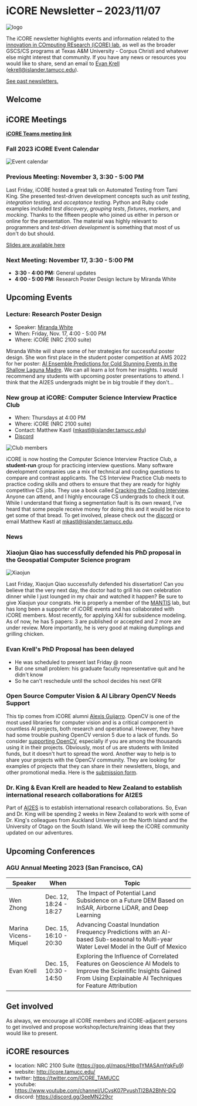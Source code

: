 # iCORE Newsletter – 2023/11/07

![logo](../img/logo_plain_sm.jpg)

The iCORE newsletter highlights events and information related to the [innovation in COmputing REsearch (iCORE) lab](https://icore.tamucc.edu/),
as well as the broader GSCS/CS programs at Texas A&M University - Corpus Christi and whatever else might interest that community.
If you have any news or resources you would like to share, send an email to [Evan Krell](https://scholar.google.com/citations?user=jLuwYGAAAAAJ&hl=en) (ekrell@islander.tamucc.edu).

[See past newsletters.](https://github.com/ekrell/icore_website/tree/main/news)

## Welcome

## iCORE Meetings

**[iCORE Teams meeting link](https://teams.microsoft.com/l/meetup-join/19%3Ameeting_MDdlZDBiMTgtYzVjNS00YjhhLWE5OTctY2Y5YzMyYTljNzU5%40thread.v2/0?context=%7B%22Tid%22%3A%2234cbfaf1-67a6-4781-a9ca-514eb2550b66%22%2C%22Oid%22%3A%22994c008b-0707-4f3c-8ac0-73b65e733430%22%2C%22MessageId%22%3A%220%22%7D)**

### Fall 2023 iCORE Event Calendar

![Event calendar](../img/icore_events_fall2023.png)

### Previous Meeting: November 3, 3:30 - 5:00 PM

Last Friday, iCORE hosted a great talk on Automated Testing from Tami King. She presented test-driven development concepts such as _unit testing_, _integration testing_, and _acceptance testing_. Python and Ruby code examples included _test discovery_, _grouping tests_, _fixtures_, _markers_, and _mocking_. Thanks to the fifteen people who joined us either in person or online for the presentation. The material was highly relevant to programmers and _test-driven development_ is something that most of us don't do but should. 

[Slides are available here](https://drive.google.com/file/d/1XaX8FhCpplxWEFqtUcEBj6UJ7o3FXvPN/view?usp=sharing)

### Next Meeting: November 17, 3:30 - 5:00 PM

- **3:30 - 4:00 PM:** General updates
- **4:00 - 5:00 PM:** Research Poster Design lecture by Miranda White

## Upcoming Events

### Lecture: Research Poster Design

- Speaker: [Miranda White](https://www.linkedin.com/in/miranda-white-859b2414a/) 
- When: Friday, Nov. 17, 4:00 - 5:00 PM
- Where: iCORE (NRC 2100 suite)

Miranda White will share some of her strategies for successful poster design. She won first place in the student poster competition at AMS 2022 for her poster: [AI Ensemble Predictions for Cold Stunning Events in the Shallow Laguna Madre](https://ams.confex.com/ams/103ANNUAL/meetingapp.cgi/Paper/418860). We can all learn a lot from her insights. I would recommend any students with upcoming poster presentations to attend. I think that the AI2ES undergrads might be in big trouble if they don't...

### New group at iCORE: Computer Science Interview Practice Club

- When: Thursdays at 4:00 PM
- Where: iCORE (NRC 2100 suite)
- Contact: Matthew Kastl (mkastl@islander.tamucc.edu)
- [Discord](https://discord.gg/ThpnUPZAcf)

![Club members](../img/ccipc.jpg)

iCORE is now hosting the Computer Science Interview Practice Club, a **student-run** group for practicing interview questions. Many software development companies use a mix of technical and coding questions to compare and contrast applicants. The CS Interview Practice Club meets to practice coding skills and others to ensure that they are ready for highly competitive CS jobs. They use a book called [Cracking the Coding Interview](https://www.crackingthecodinginterview.com/). Anyone can attend, and I highly encourage CS undergrads to check it out. While I understand that fixing a segmentation fault is its own reward, I've heard that some people receive money for doing this and it would be nice to get some of that bread. To get involved, please check out the [discord](https://discord.gg/ThpnUPZAcf) or email Matthew Kastl at mkastl@islander.tamucc.edu. 

### News

### Xiaojun Qiao has successfully defended his PhD proposal in the Geospatial Computer Science program

![Xiaojun](../img/xiaojun.png)

Last Friday, Xiaojun Qiao successfully defended his dissertation! Can you believe that the very next day, the doctor had to grill his own celebration dinner while I just lounged in my chair and watched it happen? Be sure to give Xiaojun your congrats. He is properly a member of the [MANTIS](https://mantisresearch.org/) lab, but has long been a supporter of iCORE events and has collaborated with iCORE members. Most recently, for applying XAI for subsidence modeling. As of now, he has 5 papers: 3 are published or accepted and 2 more are under review. More importantly, he is very good at making dumplings and grilling chicken. 

### Evan Krell's PhD Proposal has been delayed

- He was scheduled to present last Friday @ noon
- But one small problem: his graduate faculty representative quit and he didn't know
- So he can't reschedule until the school decides his next GFR

### Open Source Computer Vision & AI Library OpenCV Needs Support 

This tip comes from iCORE alumni [Alexis Guijarro](https://toton.dev/). OpenCV is one of the most used libraries for computer vision and is a critical component in countless AI projects, both research and operational. However, they have had some trouble pushing OpenCV version 5 due to a lack of funds. So consider [supporting OpenCV](https://www.indiegogo.com/projects/opencv-5-support-non-profit-open-source-cv-ai#/), especially if you are among the thousands using it in their projects. Obviously, most of us are students with limited funds, but it doesn't hurt to spread the word. Another way to help is to share your projects with the OpenCV community. They are looking for examples of projects that they can share in their newsletters, blogs, and other promotional media. Here is the [submission form](https://form.jotform.com/233105358823151). 

### Dr. King & Evan Krell are headed to New Zealand to establish international research collaborations for AI2ES

Part of [AI2ES](https://www.ai2es.org/) is to establish international research collaborations. So, Evan and Dr. King will be spending 2 weeks in New Zealand to work with some of Dr. King's colleagues from Auckland University on the North Island and the University of Otago on the South Island. We will keep the iCORE community updated on our adventures. 

## Upcoming Conferences

### AGU Annual Meeting 2023 (San Francisco, CA)

| **Speaker** | **When**               | **Topic**                                                                                                                                                                     | 
|-------------|------------------------|-------------------------------------------------------------------------------------------------------------------------------------------------------------------------------|
| Wen Zhong   | Dec. 12, 18:24 - 18:27 | The Impact of Potential Land Subsidence on a Future DEM Based on InSAR, Airborne LiDAR, and Deep Learning                                                                     | 
| Marina Vicens-Miquel | Dec. 15, 16:10 - 20:30 | Advancing Coastal Inundation Frequency Predictions with an AI-based Sub-seasonal to Multi-year Water Level Model in the Gulf of Mexico                                        | 
| Evan Krell  | Dec. 15, 10:30 - 14:50 | Exploring the Influence of Correlated Features on Geoscience AI Models to Improve the Scientific Insights Gained From Using Explainable AI Techniques for Feature Attribution | 


## Get involved

As always, we encourage all iCORE members and iCORE-adjacent persons to get involved and propose workshop/lecture/training ideas that they would like to present.

## iCORE resources

- location: NRC 2100 Suite (https://goo.gl/maps/Htbp1YMASAmYqkFu9)
- website: http://icore.tamucc.edu/
- twitter: https://twitter.com/ICORE_TAMUCC
- youtube: https://www.youtube.com/channel/UCvsK07PvushTI2BA2BhN-DQ
- discord: https://discord.gg/3eeMN229cr
